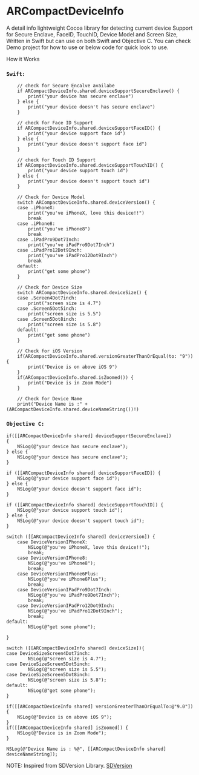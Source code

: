 # ARCompactDeviceInfo
A detail info lightweight Cocoa library for detecting current device Support for Secure Enclave, FaceID, TouchID, Device Model and Screen Size, Written in Swift but can use on both Swift and Objective C. You can check Demo project for how to use or below code for quick look to use.

How it Works

### `Swift:`


        // check for Secure Encalve availabe
        if ARCompactDeviceInfo.shared.deviceSupportSecureEnclave() {
            print("your device has secure enclave")
        } else {
            print("your device doesn't has secure enclave")
        }
        
        // check for Face ID Support
        if ARCompactDeviceInfo.shared.deviceSupportFaceID() {
            print("your device support face id")
        } else {
            print("your device doesn't support face id")
        }
        
        // check for Touch ID Support
        if ARCompactDeviceInfo.shared.deviceSupportTouchID() {
            print("your device support touch id")
        } else {
            print("your device doesn't support touch id")
        }
        
        // Check for Device Model
        switch ARCompactDeviceInfo.shared.deviceVersion() {
        case .iPhoneX:
            print("you've iPhoneX, love this device!!")
            break
        case .iPhone8:
            print("you've iPhone8")
            break
        case .iPadPro9Dot7Inch:
            print("you've iPadPro9Dot7Inch")
        case .iPadPro12Dot9Inch:
            print("you've iPadPro12Dot9Inch")
            break
        default:
            print("get some phone")
        }
        
        // Check for Device Size
        switch ARCompactDeviceInfo.shared.deviceSize() {
        case .Screen4Dot7inch:
            print("screen size is 4.7")
        case .Screen5Dot5inch:
            print("screen size is 5.5")
        case .Screen5Dot8inch:
            print("screen size is 5.8")
        default:
            print("get some phone")
        }
        
        // Check for iOS Version
        if(ARCompactDeviceInfo.shared.versionGreaterThanOrEqual(to: "9")) {
            print("Device is on above iOS 9")
        }
        if(ARCompactDeviceInfo.shared.isZoomed()) {
            print("Device is in Zoom Mode")
        }
        
        // Check for Device Name 
        print("Device Name is :" + (ARCompactDeviceInfo.shared.deviceNameString())!)
        
        
        
### `Objective C:`

    if([[ARCompactDeviceInfo shared] deviceSupportSecureEnclave])
    {
        NSLog(@"your device has secure enclave");
    } else {
        NSLog(@"your device has secure enclave");
    }

    if ([[ARCompactDeviceInfo shared] deviceSupportFaceID]) {
        NSLog(@"your device support face id");
    } else {
        NSLog(@"your device doesn't support face id");
    }
    
    if ([[ARCompactDeviceInfo shared] deviceSupportTouchID]) {
        NSLog(@"your device support touch id");
    } else {
        NSLog(@"your device doesn't support touch id");
    }

    switch ([[ARCompactDeviceInfo shared] deviceVersion]) {
        case DeviceVersionIPhoneX:
            NSLog(@"you've iPhoneX, love this device!!");
            break;
        case DeviceVersionIPhone8:
            NSLog(@"you've iPhone8");
            break;
        case DeviceVersionIPhone6Plus:
            NSLog(@"you've iPhone6Plus");
            break;
        case DeviceVersionIPadPro9Dot7Inch:
            NSLog(@"you've iPadPro9Dot7Inch");
            break;
        case DeviceVersionIPadPro12Dot9Inch:
            NSLog(@"you've iPadPro12Dot9Inch");
            break;
    default:
            NSLog(@"get some phone");
        
    }
    
    switch ([[ARCompactDeviceInfo shared] deviceSize]){
    case DeviceSizeScreen4Dot7inch:
            NSLog(@"screen size is 4.7");
    case DeviceSizeScreen5Dot5inch:
            NSLog(@"screen size is 5.5");
    case DeviceSizeScreen5Dot8inch:
            NSLog(@"screen size is 5.8");
    default:
            NSLog(@"get some phone");
    }
    
    if([[ARCompactDeviceInfo shared] versionGreaterThanOrEqualTo:@"9.0"]) {
        NSLog(@"Device is on above iOS 9");
    }
    if([[ARCompactDeviceInfo shared] isZoomed]) {
        NSLog(@"Device is in Zoom Mode");
    }
    
    NSLog(@"Device Name is : %@", [[ARCompactDeviceInfo shared] deviceNameString]);

NOTE: Inspired from SDVersion Library. [SDVersion](https://github.com/sebyddd/SDVersion)

